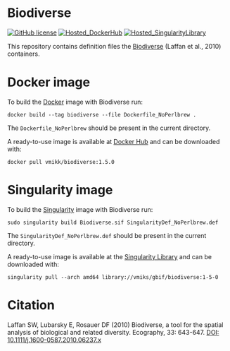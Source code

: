 # Biodiverse

[![GitHub license](https://img.shields.io/github/license/vmikk/biodiverse-docker)](https://github.com/vmikk/biodiverse-docker/blob/main/LICENSE)
[![Hosted_DockerHub](https://img.shields.io/badge/Hosted-DockerHub-blue)](https://hub.docker.com/r/vmikk/biodiverse)
[![Hosted_SingularityLibrary](https://img.shields.io/badge/Hosted-SingularityLibrary-blue)](https://cloud.sylabs.io/library/vmiks/gbif/biodiverse)


This repository contains definition files the [Biodiverse](https://shawnlaffan.github.io/biodiverse/) (Laffan et al., 2010) containers.


# Docker image

To build the [Docker](https://www.docker.com/) image with Biodiverse run:
```
docker build --tag biodiverse --file Dockerfile_NoPerlbrew . 
```
The `Dockerfile_NoPerlbrew` should be present in the current directory.


A ready-to-use image is available at [Docker Hub](https://hub.docker.com/r/vmikk/biodiverse) and can be downloaded with:
```
docker pull vmikk/biodiverse:1.5.0
```


# Singularity image

To build the [Singularity](https://sylabs.io/singularity/) image with Biodiverse run:
```
sudo singularity build Biodiverse.sif SingularityDef_NoPerlbrew.def
```
The `SingularityDef_NoPerlbrew.def` should be present in the current directory.


A ready-to-use image is available at the [Singularity Library](https://cloud.sylabs.io/library/vmiks/gbif/biodiverse) and can be downloaded with:
```
singularity pull --arch amd64 library://vmiks/gbif/biodiverse:1-5-0
```


# Citation

Laffan SW, Lubarsky E, Rosauer DF (2010) Biodiverse, a tool for the spatial analysis of biological and related diversity. Ecography, 33: 643-647. [DOI: 10.1111/j.1600-0587.2010.06237.x](https://onlinelibrary.wiley.com/doi/10.1111/j.1600-0587.2010.06237.x)
